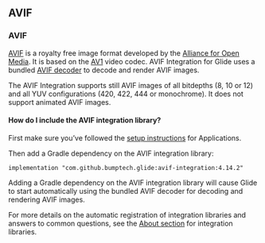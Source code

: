 
## **AVIF**


### **AVIF**

[AVIF](https://developer.android.com/about/versions/12/features#avif) is a royalty free image format developed by the [Alliance for Open Media](https://aomedia.org/). It is based on the [AV1](https://en.wikipedia.org/wiki/AV1) video codec. AVIF Integration for Glide uses a bundled [AVIF decoder](https://github.com/AOMediaCodec/libavif) to decode and render AVIF images.

The AVIF Integration supports still AVIF images of all bitdepths (8, 10 or 12) and all YUV configurations (420, 422, 444 or monochrome). It does not support animated AVIF images.


#### **How do I include the AVIF integration library?**

First make sure you’ve followed the [setup instructions](https://bumptech.github.io/glide/doc/configuration.html#applications) for Applications.

Then add a Gradle dependency on the AVIF integration library:


```
implementation "com.github.bumptech.glide:avif-integration:4.14.2"
```


Adding a Gradle dependency on the AVIF integration library will cause Glide to start automatically using the bundled AVIF decoder for decoding and rendering AVIF images.

For more details on the automatic registration of integration libraries and answers to common questions, see the [About section](https://bumptech.github.io/glide/int/about.html) for integration libraries.
